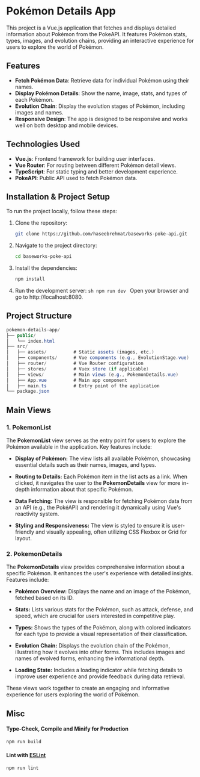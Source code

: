 # Pokémon Details App

This project is a Vue.js application that fetches and displays detailed information about Pokémon from the PokeAPI. It features Pokémon stats, types, images, and evolution chains, providing an interactive experience for users to explore the world of Pokémon.

## Features

- **Fetch Pokémon Data**: Retrieve data for individual Pokémon using their names.
- **Display Pokémon Details**: Show the name, image, stats, and types of each Pokémon.
- **Evolution Chain**: Display the evolution stages of Pokémon, including images and names.
- **Responsive Design**: The app is designed to be responsive and works well on both desktop and mobile devices.

## Technologies Used

- **Vue.js**: Frontend framework for building user interfaces.
- **Vue Router**: For routing between different Pokémon detail views.
- **TypeScript**: For static typing and better development experience.
- **PokeAPI**: Public API used to fetch Pokémon data.

## Installation & Project Setup

To run the project locally, follow these steps:

1. Clone the repository:
   ```bash
   git clone https://github.com/haseebrehmat/baseworks-poke-api.git
   ```
2. Navigate to the project directory:
   ```bash
   cd baseworks-poke-api
   ```
3. Install the dependencies:
   ```sh
   npm install
   ```
4. Run the development server:
   `sh
    npm run dev
    `
   Open your browser and go to http://localhost:8080.

## Project Structure

```csharp
pokemon-details-app/
├── public/
│   └── index.html
├── src/
│   ├── assets/          # Static assets (images, etc.)
│   ├── components/      # Vue components (e.g., EvolutionStage.vue)
│   ├── router/          # Vue Router configuration
│   ├── stores/          # Vuex store (if applicable)
│   ├── views/           # Main views (e.g., PokemonDetails.vue)
│   ├── App.vue          # Main app component
│   ├── main.ts          # Entry point of the application
└── package.json
```

## Main Views

### 1. PokemonList

The **PokemonList** view serves as the entry point for users to explore the Pokémon available in the application. Key features include:

- **Display of Pokémon:** The view lists all available Pokémon, showcasing essential details such as their names, images, and types.
- **Routing to Details:** Each Pokémon item in the list acts as a link. When clicked, it navigates the user to the **PokemonDetails** view for more in-depth information about that specific Pokémon.

- **Data Fetching:** The view is responsible for fetching Pokémon data from an API (e.g., the PokéAPI) and rendering it dynamically using Vue's reactivity system.

- **Styling and Responsiveness:** The view is styled to ensure it is user-friendly and visually appealing, often utilizing CSS Flexbox or Grid for layout.

### 2. PokemonDetails

The **PokemonDetails** view provides comprehensive information about a specific Pokémon. It enhances the user's experience with detailed insights. Features include:

- **Pokémon Overview:** Displays the name and an image of the Pokémon, fetched based on its ID.

- **Stats:** Lists various stats for the Pokémon, such as attack, defense, and speed, which are crucial for users interested in competitive play.

- **Types:** Shows the types of the Pokémon, along with colored indicators for each type to provide a visual representation of their classification.

- **Evolution Chain:** Displays the evolution chain of the Pokémon, illustrating how it evolves into other forms. This includes images and names of evolved forms, enhancing the informational depth.

- **Loading State:** Includes a loading indicator while fetching details to improve user experience and provide feedback during data retrieval.

These views work together to create an engaging and informative experience for users exploring the world of Pokémon.

## Misc

#### Type-Check, Compile and Minify for Production

```sh
npm run build
```

#### Lint with [ESLint](https://eslint.org/)

```sh
npm run lint
```
